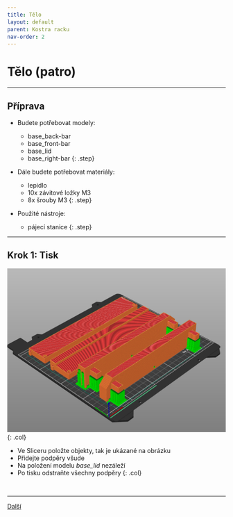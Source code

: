 ```yaml
---
title: Tělo
layout: default
parent: Kostra racku
nav-order: 2
---
```


# Tělo (patro)

---

## **Příprava**

- Budete potřebovat modely:
  - base_back-bar
  - base_front-bar
  - base_lid
  - base_right-bar
{: .step}

- Dále budete potřebovat materiály:
  - lepidlo
  - 10x závitové ložky M3
  - 8x šrouby M3
{: .step}

- Použité nástroje:
  - pájecí stanice
{: .step}

---

## **Krok 1:** Tisk
![alt](/images/base_print1.png){: .col}
- Ve Sliceru položte objekty, tak je ukázané na obrázku
- Přidejte podpěry všude
- Na položení modelu *base_lid* nezáleží
- Po tisku odstraňte všechny podpěry
{: .col}
<br style="clear: left;" />

---

[Další]()